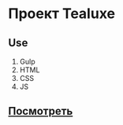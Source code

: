 # Проект Tealuxe
##  Use
1. Gulp
2. HTML
3. CSS
4. JS

## **[Посмотреть](https://ctwyo.github.io/tealuxe/)**

